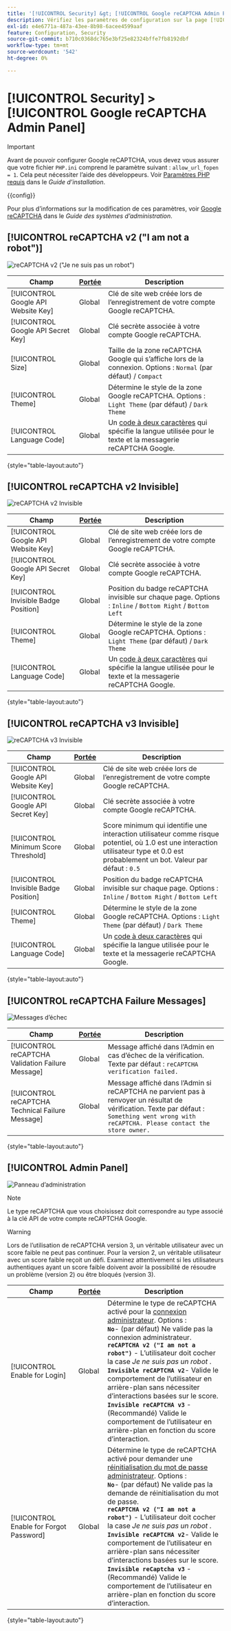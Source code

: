 ```yaml
---
title: '[!UICONTROL Security] &gt; [!UICONTROL Google reCAPTCHA Admin Panel]'
description: Vérifiez les paramètres de configuration sur la page [!UICONTROL Security] &gt; [!UICONTROL Google reCAPTCHA Admin Panel] de l’administrateur Commerce.
exl-id: e4e6771a-487a-43ee-8b98-6acee4599aaf
feature: Configuration, Security
source-git-commit: b710c0368dc765e3bf25e82324bffe7fb8192dbf
workflow-type: tm+mt
source-wordcount: '542'
ht-degree: 0%

---
```


# [!UICONTROL Security] > [!UICONTROL Google reCAPTCHA Admin Panel]

>[!IMPORTANT]
>
>Avant de pouvoir configurer Google reCAPTCHA, vous devez vous assurer que votre fichier `PHP.ini` comprend le paramètre suivant : `allow_url_fopen = 1`. Cela peut nécessiter l’aide des développeurs. Voir [Paramètres PHP requis](https://experienceleague.adobe.com/docs/commerce-operations/installation-guide/prerequisites/php-settings.html?lang=fr) dans le _Guide d’installation_.

{{config}}

Pour plus d’informations sur la modification de ces paramètres, voir [Google reCAPTCHA](../../systems/security-google-recaptcha.md) dans le _Guide des systèmes d’administration_.

## [!UICONTROL reCAPTCHA v2 ("I am not a robot")]

![reCAPTCHA v2 (&quot;Je ne suis pas un robot&quot;)](./assets/recaptcha-admin-v2-not-robot.png)<!-- zoom -->

| Champ | [Portée](../../getting-started/websites-stores-views.md#scope-settings) | Description |
|--|--|--|
| [!UICONTROL Google API Website Key] | Global | Clé de site web créée lors de l’enregistrement de votre compte Google reCAPTCHA. |
| [!UICONTROL Google API Secret Key] | Global | Clé secrète associée à votre compte Google reCAPTCHA. |
| [!UICONTROL Size] | Global | Taille de la zone reCAPTCHA Google qui s’affiche lors de la connexion. Options : `Normal` (par défaut) / `Compact` |
| [!UICONTROL Theme] | Global | Détermine le style de la zone Google reCAPTCHA. Options : `Light Theme` (par défaut) / `Dark Theme` |
| [!UICONTROL Language Code] | Global | Un [code à deux caractères](https://developers.google.com/recaptcha/docs/language) qui spécifie la langue utilisée pour le texte et la messagerie reCAPTCHA Google. |

{style="table-layout:auto"}

## [!UICONTROL reCAPTCHA v2 Invisible]

![reCAPTCHA v2 Invisible](./assets/recaptcha-admin-v2-invisible.png)<!-- zoom -->

| Champ | [Portée](../../getting-started/websites-stores-views.md#scope-settings) | Description |
|--|--|--|
| [!UICONTROL Google API Website Key] | Global | Clé de site web créée lors de l’enregistrement de votre compte Google reCAPTCHA. |
| [!UICONTROL Google API Secret Key] | Global | Clé secrète associée à votre compte Google reCAPTCHA. |
| [!UICONTROL Invisible Badge Position] | Global | Position du badge reCAPTCHA invisible sur chaque page. Options : `Inline` / `Bottom Right` / `Bottom Left` |
| [!UICONTROL Theme] | Global | Détermine le style de la zone Google reCAPTCHA. Options : `Light Theme` (par défaut) / `Dark Theme` |
| [!UICONTROL Language Code] | Global | Un [code à deux caractères](https://developers.google.com/recaptcha/docs/language) qui spécifie la langue utilisée pour le texte et la messagerie reCAPTCHA Google. |

{style="table-layout:auto"}

## [!UICONTROL reCAPTCHA v3 Invisible]

![reCAPTCHA v3 Invisible](./assets/recaptcha-admin-v3-invisible.png)<!-- zoom -->

| Champ | [Portée](../../getting-started/websites-stores-views.md#scope-settings) | Description |
|--|--|--|
| [!UICONTROL Google API Website Key] | Global | Clé de site web créée lors de l’enregistrement de votre compte Google reCAPTCHA. |
| [!UICONTROL Google API Secret Key] | Global | Clé secrète associée à votre compte Google reCAPTCHA. |
| [!UICONTROL Minimum Score Threshold] | Global | Score minimum qui identifie une interaction utilisateur comme risque potentiel, où 1.0 est une interaction utilisateur type et 0.0 est probablement un bot. Valeur par défaut : `0.5` |
| [!UICONTROL Invisible Badge Position] | Global | Position du badge reCAPTCHA invisible sur chaque page. Options : `Inline` / `Bottom Right` / `Bottom Left` |
| [!UICONTROL Theme] | Global | Détermine le style de la zone Google reCAPTCHA. Options : `Light Theme` (par défaut) / `Dark Theme` |
| [!UICONTROL Language Code] | Global | Un [code à deux caractères](https://developers.google.com/recaptcha/docs/language) qui spécifie la langue utilisée pour le texte et la messagerie reCAPTCHA Google. |

{style="table-layout:auto"}

## [!UICONTROL reCAPTCHA Failure Messages]

![Messages d’échec](./assets/recaptcha-admin-failure-messages.png)<!-- zoom -->

| Champ | [Portée](../../getting-started/websites-stores-views.md#scope-settings) | Description |
|--|--|--|
| [!UICONTROL reCAPTCHA Validation Failure Message] | Global | Message affiché dans l’Admin en cas d’échec de la vérification. Texte par défaut : `reCAPTCHA verification failed.` |
| [!UICONTROL reCAPTCHA Technical Failure Message] | Global | Message affiché dans l’Admin si reCAPTCHA ne parvient pas à renvoyer un résultat de vérification. Texte par défaut : `Something went wrong with reCAPTCHA. Please contact the store owner.` |

{style="table-layout:auto"}

## [!UICONTROL Admin Panel]

![Panneau d’administration](./assets/recaptcha-admin-panel.png)<!-- zoom -->

>[!NOTE]
>
>Le type reCAPTCHA que vous choisissez doit correspondre au type associé à la clé API de votre compte reCAPTCHA Google.

>[!WARNING]
>
>Lors de l’utilisation de reCAPTCHA version 3, un véritable utilisateur avec un score faible ne peut pas continuer. Pour la version 2, un véritable utilisateur avec un score faible reçoit un défi. Examinez attentivement si les utilisateurs authentiques ayant un score faible doivent avoir la possibilité de résoudre un problème (version 2) ou être bloqués (version 3).

| Champ | [Portée](../../getting-started/websites-stores-views.md#scope-settings) | Description |
|--|--|--|
| [!UICONTROL Enable for Login] | Global | Détermine le type de reCAPTCHA activé pour la [connexion administrateur](https://experienceleague.adobe.com/docs/commerce-admin/start/admin/admin-signin.html?lang=fr). Options :<br/>**`No`**- (par défaut) Ne valide pas la connexion administrateur.<br />**`reCAPTCHA v2 ("I am not a robot")`** - L’utilisateur doit cocher la case _Je ne suis pas un robot_ .<br />**`Invisible reCAPTCHA v2`**- Valide le comportement de l’utilisateur en arrière-plan sans nécessiter d’interactions basées sur le score.<br/>**`Invisible reCAPTCHA v3`** - (Recommandé) Valide le comportement de l’utilisateur en arrière-plan en fonction du score d’interaction. |
| [!UICONTROL Enable for Forgot Password] | Global | Détermine le type de reCAPTCHA activé pour demander une [réinitialisation du mot de passe administrateur](https://experienceleague.adobe.com/docs/commerce-admin/start/admin/admin-signin.html?lang=fr#reset-your-password). Options :<br/>**`No`**- (par défaut) Ne valide pas la demande de réinitialisation du mot de passe.<br />**`reCAPTCHA v2 ("I am not a robot")`** - L’utilisateur doit cocher la case _Je ne suis pas un robot_ .<br />**`Invisible reCAPTCHA v2`**- Valide le comportement de l’utilisateur en arrière-plan sans nécessiter d’interactions basées sur le score.<br/>**`Invisible reCaptcha v3`** - (Recommandé) Valide le comportement de l’utilisateur en arrière-plan en fonction du score d’interaction. |

{style="table-layout:auto"}
